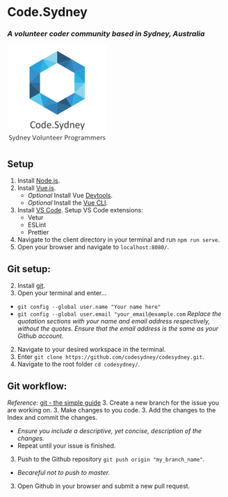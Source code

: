 # Code.Sydney
### *A volunteer coder community based in Sydney, Australia*
![Code.Sydney Logo](_docs/assets/codesydney_logo.png)

## Setup
1. Install [Node.js](https://nodejs.org/en/).
1. Install [Vue.js](https://vuejs.org/v2/guide/installation.html#NPM).
    - *Optional* Install Vue [Devtools](https://vuejs.org/v2/guide/installation.html#Vue-Devtools).
    - *Optional* Install the [Vue CLI](https://cli.vuejs.org/guide/installation.html).
1. Install [VS Code](https://code.visualstudio.com/download).
    Setup VS Code extensions:
    - Vetur
    - ESLint
    - Prettier
1. Navigate to the client directory in your terminal and run `npm run serve`.
1. Open your browser and navigate to `localhost:8080/`.

## Git setup:
2. Install [git](https://git-scm.com/downloads).
2. Open your terminal and enter...
  - `git config --global user.name "Your name here"`
  - `git config --global user.email "your_email@example.com`
  *Replace the quotation sections with your name and email address respectively, without the quotes.*
  *Ensure that the email address is the same as your Github account.*
2. Navigate to your desired workspace in the terminal.
2. Enter `git clone https://github.com/codesydney/codesydney.git`.
2. Navigate to the root folder `cd codesydney/`.

## Git workflow:
*Reference:* [git - the simple guide](https://rogerdudler.github.io/git-guide/)
3. Create a new branch for the issue you are working on.
3. Make changes to you code.
3. Add the changes to the Index and commit the changes.
  - *Ensure you include a descriptive, yet concise, description of the changes.*
  - Repeat until your issue is finished.
3. Push to the Github repository `git push origin "my_branch_name"`.
  - *Becareful not to push to master.*
3. Open Github in your browser and submit a new pull request.
